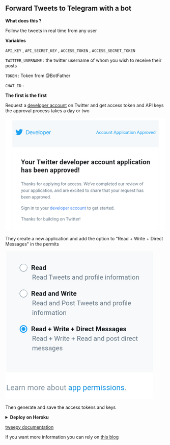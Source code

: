## Forward Tweets to Telegram with a bot

<b>What does this ? </b>

Follow the tweets in real time from any user

<b>Variables</b>

`API_KEY` , `API_SECRET_KEY` , `ACCESS_TOKEN` , `ACCESS_SECRET_TOKEN`  

`TWITTER_USERNAME` : the twitter username of whom you wish to receive their posts

`TOKEN` : Token from @BotFather

`CHAT_ID` : 

<b>The first is the first</b>

Request a [developer account]( https://developer.twitter.com/  ) on Twitter and get access token and API keys
the approval process takes a day or two

<img src="/image/20210730_011957.png"/>

They create a new application and add the option to "Read + Write + Direct Messages" in the permits

<img src="/image/20210729_135344.png"/>

Then generate and save the access tokens and keys

<details> 
<summary><b>Deploy on Heroku</b></summary> <br> 
<a href="https://heroku.com/deploy?template=https://github.com/inDemocratic/Forward-tweet-bot"> <img height="28px" width="164px" src="https://img.shields.io/badge/Deploy%20To%20Heroku-blueviolet?style=for-the-badge&logo=heroku"> </a> 
</details>


[tweepy documentation](https://docs.tweepy.org/en/latest/streaming.html?highlight=Stream#using-stream)

If you want more information you can rely on [this blog](https://platzi.com/blog/extraer-datos-twitter/)
